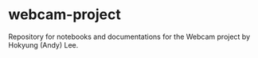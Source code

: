 # webcam-project

Repository for notebooks and documentations for the Webcam project by Hokyung (Andy) Lee.